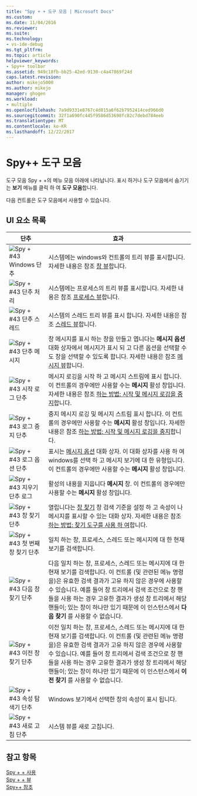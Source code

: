 ```yaml
---
title: "Spy + + 도구 모음 | Microsoft Docs"
ms.custom: 
ms.date: 11/04/2016
ms.reviewer: 
ms.suite: 
ms.technology:
- vs-ide-debug
ms.tgt_pltfrm: 
ms.topic: article
helpviewer_keywords:
- Spy++ toolbar
ms.assetid: 949c18fb-bb25-42ed-9130-c4a47869f24d
caps.latest.revision: 
author: mikejo5000
ms.author: mikejo
manager: ghogen
ms.workload:
- multiple
ms.openlocfilehash: 7a9d9331e8767c4d815a6f62b7952414ced966d0
ms.sourcegitcommit: 32f1a690fc445f9586d53698fc82c7debd784eeb
ms.translationtype: MT
ms.contentlocale: ko-KR
ms.lasthandoff: 12/22/2017
---
```

# <a name="spy-toolbar"></a>Spy++ 도구 모음
도구 모음 Spy + +의 메뉴 모음 아래에 나타납니다. 표시 하거나 도구 모음에서 숨기기는 **보기** 메뉴를 클릭 하 여 **도구 모음**합니다.  
  
 다음 컨트롤은 도구 모음에서 사용할 수 있습니다.  
  
## <a name="uielement-list"></a>UI 요소 목록  
  
|단추|효과|  
|------------|------------|  
|![Spy &#43; #43 Windows 단추](../debugger/media/icon_spy--_windows.gif "Icon_Spy + + windows (_w)")|시스템에는 windows와 컨트롤의 트리 뷰를 표시합니다. 자세한 내용은 참조 [창 뷰](../debugger/windows-view.md)합니다.|  
|![Spy &#43; #43 단추 처리](../debugger/media/icon_spy--_processes.gif "Icon_Spy + + _Processes")|시스템에는 프로세스의 트리 뷰를 표시합니다. 자세한 내용은 참조 [프로세스 뷰](../debugger/processes-view.md)합니다.|  
|![Spy &#43; #43 단추 스레드](../debugger/media/icon_spy--_threads.gif "Icon_Spy + + _Threads")|시스템의 스레드 트리 뷰를 표시 합니다. 자세한 내용은 참조 [스레드 뷰](../debugger/threads-view.md)합니다.|  
|![Spy &#43; #43 단추 메시지](../debugger/media/icon_spy--_messages.gif "Icon_Spy + + _Messages")|창 메시지를 표시 하는 창을 만들고 엽니다는 **메시지 옵션** 대화 상자에서 메시지가 표시 되 고 다른 옵션을 선택할 수도 창을 선택할 수 있도록 합니다. 자세한 내용은 참조 [메시지 뷰](../debugger/messages-view.md)합니다.|  
|![Spy &#43; #43 시작 로그 단추](../debugger/media/icon_spy--_startlog.gif "Icon_Spy + + _StartLog")|메시지 로깅을 시작 하 고 메시지 스트림에 표시 합니다. 이 컨트롤의 경우에만 사용할 수는 **메시지** 활성 창입니다. 자세한 내용은 참조 [하는 방법: 시작 및 메시지 로깅을 중지](../debugger/how-to-start-and-stop-the-message-log-display.md)합니다.|  
|![Spy &#43; #43 로그 중지 단추](../debugger/media/icon_spy--_stoplog.gif "Icon_Spy + + _StopLog")|중지 메시지 로깅 및 메시지 스트림 표시 합니다. 이 컨트롤의 경우에만 사용할 수는 **메시지** 활성 창입니다. 자세한 내용은 참조 [하는 방법: 시작 및 메시지 로깅을 중지](../debugger/how-to-start-and-stop-the-message-log-display.md)합니다.|  
|![Spy &#43; #43 로그 옵션 단추](../debugger/media/icon_spy--_logoptions.gif "Icon_Spy + + _LogOptions")|표시는 [메시지 옵션](../debugger/message-options-dialog-box.md) 대화 상자. 이 대화 상자를 사용 하 여 windows를 선택 하 고 메시지 보기에 대 한 유형입니다. 이 컨트롤의 경우에만 사용할 수는 **메시지** 활성 창입니다.|  
|![Spy &#43; #43 지우기 단추 로그](../debugger/media/spy--_clearlog.gif "Spy + + _ClearLog")|활성의 내용을 지웁니다 **메시지** 창. 이 컨트롤의 경우에만 사용할 수는 **메시지** 활성 창입니다.|  
|![Spy &#43; #43 창 찾기 단추](../debugger/media/icon_spy--_findwindow.gif "Icon_Spy + + _FindWindow")|열립니다는 [창 찾기](../debugger/find-window-dialog-box.md) 창 검색 기준을 설정 하 고 속성이 나 메시지를 표시할 수 있는 대화 상자. 자세한 내용은 참조 [하는 방법: 찾기 도구를 사용 하 여](../debugger/how-to-use-the-finder-tool.md)합니다.|  
|![Spy &#43; #43 첫 번째 창 찾기 단추](../debugger/media/icon_spy--_window.gif "Icon_Spy + + _Window")|일치 하는 창, 프로세스, 스레드 또는 메시지에 대 한 현재 보기를 검색합니다.|  
|![Spy &#43; #43 다음 창 찾기 단추](../debugger/media/icon_spy--_nextwindow.gif "Icon_Spy + + _NextWindow")|다음 일치 하는 창, 프로세스, 스레드 또는 메시지에 대 한 현재 보기를 검색합니다. 이 컨트롤 (및 관련된 메뉴 명령을)은 유효한 검색 결과가 고유 하지 않은 경우에 사용할 수 있습니다. 예를 들어 창 트리에서 검색 조건으로 창 핸들을 사용 하는 경우 고유한 결과가 생성 창 트리에서 해당 핸들이; 있는 창이 하나만 있기 때문에 이 인스턴스에서 **다음 찾기** 를 사용할 수 없습니다.|  
|![Spy &#43; #43 이전 창 찾기 단추](../debugger/media/icon_spy--_prevwindow.gif "Icon_Spy + + _PrevWindow")|이전 일치 하는 창, 프로세스, 스레드 또는 메시지에 대 한 현재 보기를 검색합니다. 이 컨트롤 (및 관련된 메뉴 명령을)은 유효한 검색 결과가 고유 하지 않은 경우에 사용할 수 있습니다. 예를 들어 창 트리에서 검색 조건으로 창 핸들을 사용 하는 경우 고유한 결과가 생성 창 트리에서 해당 핸들이; 있는 창이 하나만 있기 때문에 이 인스턴스에서 **이전 찾기** 를 사용할 수 없습니다.|  
|![Spy &#43; #43 속성 탐색기 단추](../debugger/media/icon_spy--_propexp.gif "Icon_Spy + + _PropExp")|Windows 보기에서 선택한 창의 속성이 표시 됩니다.|  
|![Spy &#43; #43 새로 고침 단추](../debugger/media/icon_spy--_refresh.gif "Icon_Spy + + _Refresh")|시스템 뷰를 새로 고칩니다.|  
  
## <a name="see-also"></a>참고 항목  
 [Spy + + 사용](../debugger/using-spy-increment.md)   
 [Spy + + 뷰](../debugger/spy-increment-views.md)   
 [Spy++ 참조](../debugger/spy-increment-reference.md)